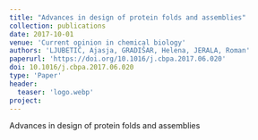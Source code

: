 ```yaml
---
title: "Advances in design of protein folds and assemblies"
collection: publications
date: 2017-10-01
venue: 'Current opinion in chemical biology'
authors: 'LJUBETIČ, Ajasja, GRADIŠAR, Helena, JERALA, Roman'
paperurl: 'https://doi.org/10.1016/j.cbpa.2017.06.020'
doi: 10.1016/j.cbpa.2017.06.020
type: 'Paper'
header:
  teaser: 'logo.webp'
project: 
---
```


Advances in design of protein folds and assemblies